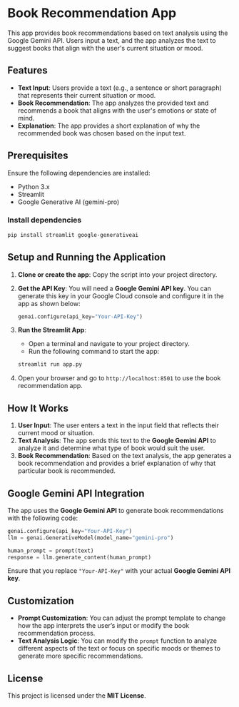 # Book Recommendation App

This app provides book recommendations based on text analysis using the Google Gemini API. Users input a text, and the app analyzes the text to suggest books that align with the user's current situation or mood.

## Features

- **Text Input**: Users provide a text (e.g., a sentence or short paragraph) that represents their current situation or mood.
- **Book Recommendation**: The app analyzes the provided text and recommends a book that aligns with the user's emotions or state of mind.
- **Explanation**: The app provides a short explanation of why the recommended book was chosen based on the input text.

## Prerequisites

Ensure the following dependencies are installed:

- Python 3.x
- Streamlit
- Google Generative AI (gemini-pro)

### Install dependencies

```bash
pip install streamlit google-generativeai
```

## Setup and Running the Application

1. **Clone or create the app**: Copy the script into your project directory.
2. **Get the API Key**: You will need a **Google Gemini API key**. You can generate this key in your Google Cloud console and configure it in the app as shown below:
    ```python
    genai.configure(api_key="Your-API-Key")
    ```
3. **Run the Streamlit App**:
   - Open a terminal and navigate to your project directory.
   - Run the following command to start the app:

   ```bash
   streamlit run app.py
   ```

4. Open your browser and go to `http://localhost:8501` to use the book recommendation app.

## How It Works

1. **User Input**: The user enters a text in the input field that reflects their current mood or situation.
2. **Text Analysis**: The app sends this text to the **Google Gemini API** to analyze it and determine what type of book would suit the user.
3. **Book Recommendation**: Based on the text analysis, the app generates a book recommendation and provides a brief explanation of why that particular book is recommended.

## Google Gemini API Integration

The app uses the **Google Gemini API** to generate book recommendations with the following code:

```python
genai.configure(api_key="Your-API-Key")
llm = genai.GenerativeModel(model_name="gemini-pro")

human_prompt = prompt(text)
response = llm.generate_content(human_prompt)
```

Ensure that you replace `"Your-API-Key"` with your actual **Google Gemini API key**.

## Customization

- **Prompt Customization**: You can adjust the prompt template to change how the app interprets the user’s input or modify the book recommendation process.
- **Text Analysis Logic**: You can modify the `prompt` function to analyze different aspects of the text or focus on specific moods or themes to generate more specific recommendations.

## License

This project is licensed under the **MIT License**.
